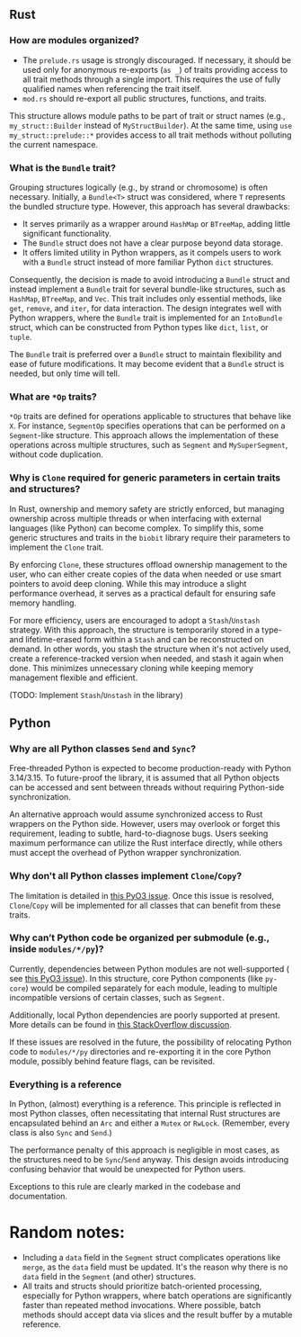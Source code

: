 ## Rust

### How are modules organized?

- The `prelude.rs` usage is strongly discouraged. If necessary, it should be used only for anonymous re-exports (`as _`)
  of traits providing access to all trait methods through a single import. This requires the use of fully qualified
  names when referencing the trait itself.
- `mod.rs` should re-export all public structures, functions, and traits.

This structure allows module paths to be part of trait or struct names (e.g., `my_struct::Builder` instead of
`MyStructBuilder`). At the same time, using `use my_struct::prelude::*` provides access to all trait methods without
polluting the current namespace.

### What is the `Bundle` trait?

Grouping structures logically (e.g., by strand or chromosome) is often necessary. Initially, a `Bundle<T>` struct was
considered, where `T` represents the bundled structure type. However, this approach has several drawbacks:

- It serves primarily as a wrapper around `HashMap` or `BTreeMap`, adding little significant functionality.
- The `Bundle` struct does not have a clear purpose beyond data storage.
- It offers limited utility in Python wrappers, as it compels users to work with a `Bundle` struct instead of more
  familiar Python `dict` structures.

Consequently, the decision is made to avoid introducing a `Bundle` struct and instead implement a `Bundle` trait for
several bundle-like structures, such as `HashMap`, `BTreeMap`, and `Vec`. This trait includes only essential methods,
like `get`, `remove`, and `iter`, for data interaction. The design integrates well with Python wrappers, where the
`Bundle` trait is implemented for an `IntoBundle` struct, which can be constructed from Python types like `dict`,
`list`, or `tuple`.

The `Bundle` trait is preferred over a `Bundle` struct to maintain flexibility and ease of future modifications. It may
become evident that a `Bundle` struct is needed, but only time will tell.

### What are `*Op` traits?

`*Op` traits are defined for operations applicable to structures that behave like `X`. For instance, `SegmentOp`
specifies operations that can be performed on a `Segment`-like structure. This approach allows the implementation of
these operations across multiple structures, such as `Segment` and `MySuperSegment`, without code duplication.

### Why is `Clone` required for generic parameters in certain traits and structures?

In Rust, ownership and memory safety are strictly enforced, but managing ownership across multiple threads or when
interfacing with external languages (like Python) can become complex. To simplify this, some generic structures and
traits in the `biobit` library require their parameters to implement the `Clone` trait.

By enforcing `Clone`, these structures offload ownership management to the user, who can either create copies of the
data when needed or use smart pointers to avoid deep cloning. While this may introduce a slight performance overhead, it
serves as a practical default for ensuring safe memory handling.

For more efficiency, users are encouraged to adopt a `Stash`/`Unstash` strategy. With this approach, the structure is
temporarily stored in a type- and lifetime-erased form within a `Stash` and can be reconstructed on demand. In other
words, you stash the structure when it's not actively used, create a reference-tracked version when needed, and stash it
again when done. This minimizes unnecessary cloning while keeping memory management flexible and efficient.

(TODO: Implement `Stash`/`Unstash` in the library)

## Python

### Why are all Python classes `Send` and `Sync`?

Free-threaded Python is expected to become production-ready with Python 3.14/3.15. To future-proof the library, it is
assumed that all Python objects can be accessed and sent between threads without requiring Python-side synchronization.

An alternative approach would assume synchronized access to Rust wrappers on the Python side. However, users may
overlook or forget this requirement, leading to subtle, hard-to-diagnose bugs. Users seeking maximum performance can
utilize the Rust interface directly, while others must accept the overhead of Python wrapper synchronization.

### Why don't all Python classes implement `Clone`/`Copy`?

The limitation is detailed in [this PyO3 issue](https://github.com/PyO3/pyo3/issues/4337). Once this issue is resolved,
`Clone`/`Copy` will be implemented for all classes that can benefit from these traits.

### Why can’t Python code be organized per submodule (e.g., inside `modules/*/py`)?

Currently, dependencies between Python modules are not well-supported (
see [this PyO3 issue](https://github.com/PyO3/pyo3/issues/1444)). In this structure, core Python components (like
`py-core`) would be compiled separately for each module, leading to multiple incompatible versions of certain classes,
such as `Segment`.

Additionally, local Python dependencies are poorly supported at present. More details can be found
in [this StackOverflow discussion](https://stackoverflow.com/questions/75159453/specifying-local-relative-dependency-in-pyproject-toml).

If these issues are resolved in the future, the possibility of relocating Python code to `modules/*/py` directories and
re-exporting it in the core Python module, possibly behind feature flags, can be revisited.

### Everything is a reference

In Python, (almost) everything is a reference. This principle is reflected in most Python classes, often necessitating
that internal Rust structures are encapsulated behind an `Arc` and either a `Mutex` or `RwLock`. (Remember, every class
is also `Sync` and `Send`.)

The performance penalty of this approach is negligible in most cases, as the structures need to be `Sync`/`Send` anyway.
This design avoids introducing confusing behavior that would be unexpected for Python users.

Exceptions to this rule are clearly marked in the codebase and documentation.

# Random notes:

- Including a `data` field in the `Segment` struct complicates operations like `merge`, as the `data` field must be
  updated. It's the reason why there is no `data` field in the `Segment` (and other) structures.
- All traits and structs should prioritize batch-oriented processing, especially for Python wrappers, where batch
  operations are significantly faster than repeated method invocations. Where possible, batch methods should accept data
  via slices and the result buffer by a mutable reference.
